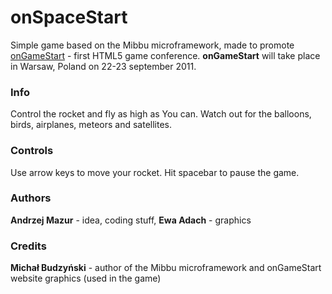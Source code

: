 onSpaceStart
========

Simple game based on the Mibbu microframework, made to promote [onGameStart](http://ongamestart.com/) - first HTML5 game conference. **onGameStart** will take place in Warsaw, Poland on 22-23 september 2011.

### Info ###
Control the rocket and fly as high as You can. Watch out for the balloons, birds, airplanes, meteors and satellites.

### Controls ###
Use arrow keys to move your rocket. Hit spacebar to pause the game.

### Authors ###
**Andrzej Mazur** - idea, coding stuff, **Ewa Adach** - graphics

### Credits ###
**Michał Budzyński** - author of the Mibbu microframework and onGameStart website graphics (used in the game)